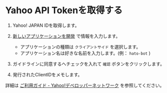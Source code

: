 # Yahoo API Tokenを取得する

1. Yahoo! JAPAN IDを取得します。

1. [新しいアプリケーションを開発](https://e.developer.yahoo.co.jp/register) で情報を入力します。
    * アプリケーションの種類は `クライアントサイド` を選択します。
    * アプリケーション名は好きな名前を入力します。(例： `hato-bot` )

1. ガイドラインに同意するへチェックを入れて `確認` ボタンをクリックします。

1. 発行されたClientIDをメモします。

詳細は [ご利用ガイド - Yahoo!デベロッパーネットワーク](https://developer.yahoo.co.jp/start/) を参照してください。
